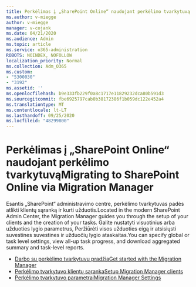 ```yaml
---
title: Perkėlimas į „SharePoint Online“ naudojant perkėlimo tvarkytuvą
ms.author: v-miegge
author: v-miegge
manager: v-cojank
ms.date: 04/21/2020
ms.audience: Admin
ms.topic: article
ms.service: o365-administration
ROBOTS: NOINDEX, NOFOLLOW
localization_priority: Normal
ms.collection: Adm_O365
ms.custom:
- "5300030"
- "3192"
ms.assetid: ''
ms.openlocfilehash: b9e333fb229f0a8c1717e11829232dca80b591d3
ms.sourcegitcommit: fbe6925797cab0b38172386f1b059dc122e452a4
ms.translationtype: MT
ms.contentlocale: lt-LT
ms.lasthandoff: 09/25/2020
ms.locfileid: "48299800"
---
```

# <a name="migrating-to-sharepoint-online-via-migration-manager"></a><span data-ttu-id="6166c-102">Perkėlimas į „SharePoint Online“ naudojant perkėlimo tvarkytuvą</span><span class="sxs-lookup"><span data-stu-id="6166c-102">Migrating to SharePoint Online via Migration Manager</span></span>

<span data-ttu-id="6166c-103">Esantis „SharePoint“ administravimo centre, perkėlimo tvarkytuvas padės atlikti klientų sąranką ir kurti užduotis.</span><span class="sxs-lookup"><span data-stu-id="6166c-103">Located in the modern SharePoint Admin Center, the Migration Manager guides you through the setup of your clients and the creation of your tasks.</span></span> <span data-ttu-id="6166c-104">Galite nustatyti visuotinius arba užduoties lygio parametrus, Peržiūrėti visos užduoties eigą ir atsisiųsti suvestines suvestines ir užduočių lygio ataskaitas.</span><span class="sxs-lookup"><span data-stu-id="6166c-104">You can specify global or task level settings, view all-up task progress, and download aggregated summary and task-level reports.</span></span>

* [<span data-ttu-id="6166c-105">Darbo su perkėlimo tvarkytuvu pradžia</span><span class="sxs-lookup"><span data-stu-id="6166c-105">Get started with the Migration Manager</span></span>](https://docs.microsoft.com/sharepointmigration/mm-get-started)
* [<span data-ttu-id="6166c-106">Perkėlimo tvarkytuvo klientų sąranka</span><span class="sxs-lookup"><span data-stu-id="6166c-106">Setup Migration Manager clients</span></span>](https://docs.microsoft.com/sharepointmigration/mm-setup-clients)
* [<span data-ttu-id="6166c-107">Perkėlimo tvarkytuvo parametrai</span><span class="sxs-lookup"><span data-stu-id="6166c-107">Migration Manager Settings</span></span>](https://docs.microsoft.com/sharepointmigration/mm-settings)